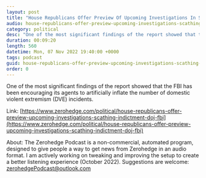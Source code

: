 ```yaml
---
layout: post
title: "House Republicans Offer Preview Of Upcoming Investigations In Scathing Indictment Of DOJ, FBI"
audio: house-republicans-offer-preview-upcoming-investigations-scathing-indictment-doj-fbi-0
category: political
desc: "One of the most significant findings of the report showed that the FBI has been encouraging its agents to artificially inflate the number of domestic violent extremism (DVE) incidents."
duration: 00:09:20
length: 560
datetime: Mon, 07 Nov 2022 19:40:00 +0000
tags: podcast
guid: house-republicans-offer-preview-upcoming-investigations-scathing-indictment-doj-fbi-0
order: 0
---
```

One of the most significant findings of the report showed that the FBI has been encouraging its agents to artificially inflate the number of domestic violent extremism (DVE) incidents.

Link: [https://www.zerohedge.com/political/house-republicans-offer-preview-upcoming-investigations-scathing-indictment-doj-fbi](https://www.zerohedge.com/political/house-republicans-offer-preview-upcoming-investigations-scathing-indictment-doj-fbi)

About: The Zerohedge Podcast is a non-commercial, automated program, designed to give people a way to get news from Zerohedge in an audio format.  I am actively working on tweaking and improving the setup to create a better listening experience (October 2022).  Suggestions are welcome: [zerohedgePodcast@outlook.com](mailto:zerohedgePodcast@outlook.com)